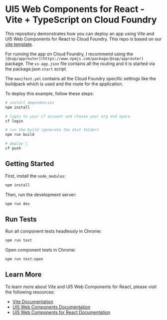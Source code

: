 # UI5 Web Components for React - Vite + TypeScript on Cloud Foundry

This repository demonstrates how you can deploy an app using Vite and UI5 Web Components for React to Cloud Foundry.
This repo is based on our [vite template](https://github.com/SAP/ui5-webcomponents-react/tree/main/examples/vite-ts).

For running the app on Cloud Foundry, I recommend using the `[@sap/approuter](https://www.npmjs.com/package/@sap/approuter)` package.
The `xs-app.json` file contains all the routing and it is started via the package.json `start` script.

The `manifest.yml` contains all the Cloud Foundry specific settings like the buildpack which is used and the route for the application.

To deploy this example, follow these steps:

```bash
# install dependencies
npm install

# login to your cf account and choose your org and space
cf login

# run the build (generate the dist folder)
npm run build 

# deploy 🚀
cf push
```


## Getting Started

First, install the `node_modules`:

```bash
npm install
```

Then, run the development server:

```bash
npm run dev
```

## Run Tests

Run all component tests headlessly in Chrome:

```bash
npm run test
```

Open component tests in Chrome:

```bash
npm run test:open
```

## Learn More

To learn more about Vite and UI5 Web Components for React, please visit the following resources:

- [Vite Documentation](https://vitejs.dev/)
- [UI5 Web Components Documentation](https://sap.github.io/ui5-webcomponents/)
- [UI5 Web Components for React Documentation](https://sap.github.io/ui5-webcomponents-react/)
